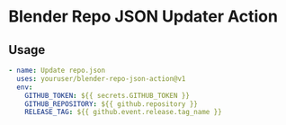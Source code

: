 # Blender Repo JSON Updater Action

## Usage

```yaml
- name: Update repo.json
  uses: youruser/blender-repo-json-action@v1
  env:
    GITHUB_TOKEN: ${{ secrets.GITHUB_TOKEN }}
    GITHUB_REPOSITORY: ${{ github.repository }}
    RELEASE_TAG: ${{ github.event.release.tag_name }}
```